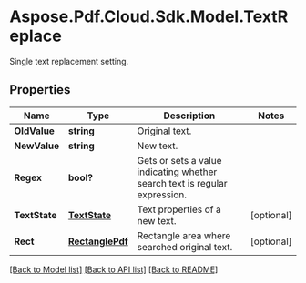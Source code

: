 ﻿# Aspose.Pdf.Cloud.Sdk.Model.TextReplace
Single text replacement setting.

## Properties

Name | Type | Description | Notes
------------ | ------------- | ------------- | -------------
**OldValue** | **string** | Original text. | 
**NewValue** | **string** | New text. | 
**Regex** | **bool?** | Gets or sets a value indicating whether search text is regular expression. | 
**TextState** | [**TextState**](TextState.md) | Text properties of a new text. | [optional] 
**Rect** | [**RectanglePdf**](RectanglePdf.md) | Rectangle area where searched original text. | [optional] 

[[Back to Model list]](../README.md#documentation-for-models) [[Back to API list]](../README.md#documentation-for-api-endpoints) [[Back to README]](../README.md)

